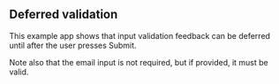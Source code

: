 ## Deferred validation

This example app shows that input validation feedback can be deferred until after the user presses Submit.

Note also that the email input is not required, but if provided, it must be valid.

